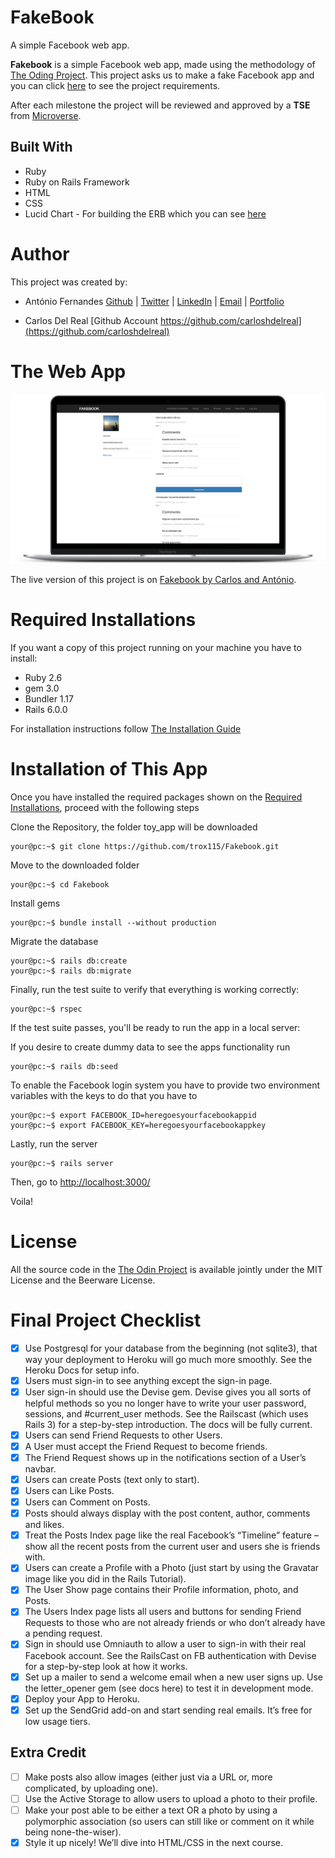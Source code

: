 # FakeBook

A simple Facebook web app.

**Fakebook** is a simple Facebook web app, made using the methodology of [The Oding Project](https://www.theodinproject.com). This project asks us to make a fake Facebook app and you can click [here](https://www.theodinproject.com/courses/ruby-on-rails/lessons/final-project) to see the project requirements.

After each milestone the project will be reviewed and approved by a **TSE** from [Microverse](https://microverse.org).

## Built With

- Ruby
- Ruby on Rails Framework
- HTML
- CSS
- Lucid Chart - For building the ERB which you can see [here](doc/Facebook%20users%20diagram.pdf)


# Author

This project was created by:

* António Fernandes [Github](https://github.com/trox115) | [Twitter](https://twitter.com/rock_67) | [LinkedIn](https://www.linkedin.com/in/antoniomfernandes/) | [Email](mailto:email@antoniofernandes.com) | [Portfolio](https://www.antoniofernandes.com/)

* Carlos Del Real [Github Account https://github.com/carloshdelreal](https://github.com/carloshdelreal)


# The Web App

![Screenshot](doc/fakebook.png)

The live version of this project is on [Fakebook by Carlos and António](https://frozen-everglades-48914.herokuapp.com).

# Required Installations

If you want a copy of this project running on your machine you have to install:

* Ruby 2.6
* gem 3.0
* Bundler 1.17
* Rails 6.0.0

For installation instructions follow [The Installation Guide](https://www.tutorialspoint.com/ruby-on-rails/rails-installation)


# Installation of This App

Once you have installed the required packages shown on the [Required Installations](), proceed with the following steps

Clone the Repository, the folder toy_app will be downloaded

```Shell
your@pc:~$ git clone https://github.com/trox115/Fakebook.git
```

Move to the downloaded folder

```Shell
your@pc:~$ cd Fakebook
```

Install gems

```Shell
your@pc:~$ bundle install --without production
```

Migrate the database

```Shell
your@pc:~$ rails db:create
your@pc:~$ rails db:migrate
```
Finally, run the test suite to verify that everything is working correctly:

```Shell
your@pc:~$ rspec
```
If the test suite passes, you'll be ready to run the app in a local server:

If you desire to create dummy data to see the apps functionality run

```Shell
your@pc:~$ rails db:seed

```

To enable the Facebook login system you have to provide two environment variables with the keys to do that you have to 
```Shell
your@pc:~$ export FACEBOOK_ID=heregoesyourfacebookappid
your@pc:~$ export FACEBOOK_KEY=heregoesyourfacebookappkey

```
Lastly, run the server

```Shell
your@pc:~$ rails server

```

Then, go to [http://localhost:3000/](http://localhost:3000/)

Voila!

# License

All the source code in the [The Odin Project](https://www.theodinproject.com/courses/ruby-on-rails/lessons/forms) is available jointly under the MIT License and the Beerware License.


# Final Project Checklist

- [x] Use Postgresql for your database from the beginning (not sqlite3), that way your deployment to Heroku will go much more smoothly. See the Heroku Docs for setup info.
- [x] Users must sign-in to see anything except the sign-in page.
- [x] User sign-in should use the Devise gem. Devise gives you all sorts of helpful methods so you no longer have to write your user password, sessions, and #current_user methods. See the Railscast (which uses Rails 3) for a step-by-step introduction. The docs will be fully current.
- [x] Users can send Friend Requests to other Users.
- [x] A User must accept the Friend Request to become friends.
- [x] The Friend Request shows up in the notifications section of a User’s navbar.
- [x] Users can create Posts (text only to start).
- [x] Users can Like Posts.
- [x] Users can Comment on Posts.
- [x] Posts should always display with the post content, author, comments and likes.
- [x] Treat the Posts Index page like the real Facebook’s “Timeline” feature – show all the recent posts from the current user and users she is friends with.
- [x] Users can create a Profile with a Photo (just start by using the Gravatar image like you did in the Rails Tutorial).
- [x] The User Show page contains their Profile information, photo, and Posts.
- [x] The Users Index page lists all users and buttons for sending Friend Requests to those who are not already friends or who don’t already have a pending request.
- [x] Sign in should use Omniauth to allow a user to sign-in with their real Facebook account. See the RailsCast on FB authentication with Devise for a step-by-step look at how it works.
- [x] Set up a mailer to send a welcome email when a new user signs up. Use the letter_opener gem (see docs here) to test it in development mode.
- [x] Deploy your App to Heroku.
- [x] Set up the SendGrid add-on and start sending real emails. It’s free for low usage tiers.

## Extra Credit

- [ ] Make posts also allow images (either just via a URL or, more complicated, by uploading one).
- [ ] Use the Active Storage to allow users to upload a photo to their profile.
- [ ] Make your post able to be either a text OR a photo by using a polymorphic association (so users can still like or comment on it while being none-the-wiser).
- [x] Style it up nicely! We’ll dive into HTML/CSS in the next course.
